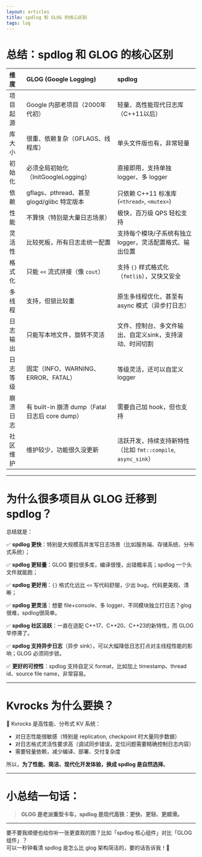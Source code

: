 ```yaml
---
layout: articles
title: spdlog 和 GLOG 的核心区别
tags: log
---
```



# 总结：spdlog 和 GLOG 的核心区别

| 维度 | GLOG (Google Logging) | spdlog |
|:---|:---|:---|
| 项目起源 | Google 内部老项目（2000年代初） | 轻量、高性能现代日志库（C++11以后） |
| 库大小 | 很重、依赖复杂（GFLAGS、线程库） | 单头文件版也有，非常轻量 |
| 初始化 | 必须全局初始化（InitGoogleLogging） | 直接即用，支持单独 logger、多 logger |
| 依赖 | gflags、pthread、甚至 glogd/glibc 特定版本 | 只依赖 C++11 标准库 (`<thread>`, `<mutex>`) |
| 性能 | 不算快（特别是大量日志场景） | 极快，百万级 QPS 轻松支持 |
| 灵活性 | 比较死板，所有日志走统一配置 | 支持每个模块/子系统有独立 logger，灵活配置格式、输出位置 |
| 格式化 | 只能 `<<` 流式拼接（像 `cout`） | 支持 `{}` 样式格式化（`fmtlib`），又快又安全 |
| 多线程 | 支持，但锁比较重 | 原生多线程优化，甚至有 async 模式（异步打日志） |
| 日志输出 | 只能写本地文件，旋转不灵活 | 文件、控制台、多文件输出、自定义sink，支持滚动、时间切割 |
| 日志等级 | 固定（INFO、WARNING、ERROR、FATAL） | 等级灵活，还可以自定义 logger |
| 崩溃日志 | 有 built-in 崩溃 dump（Fatal 日志后 core dump） | 需要自己加 hook，但也支持 |
| 社区维护 | 维护较少，功能很久没更新 | 活跃开发，持续支持新特性（比如 `fmt::compile`, `async_sink`） |

---

# 为什么很多项目从 GLOG 迁移到 spdlog？

总结就是：

✅ **spdlog 更快**：特别是大规模高并发写日志场景（比如服务端、存储系统、分布式系统）；

✅ **spdlog 更轻量**：GLOG 要拉很多库，编译很慢，出错概率高；spdlog 一个头文件就能跑；

✅ **spdlog 更好用**：`{}` 格式化远比 `<<` 写代码舒服，少出 bug，代码更美观、清晰；

✅ **spdlog 更灵活**：想要 file+console、多 logger、不同模块独立打日志？glog 很难，spdlog很简单。

✅ **spdlog 社区活跃**：一直在适配 C++17、C++20、C++23的新特性，而 GLOG 早停滞了。

✅ **spdlog 支持异步日志**（异步 sink），可以大幅降低日志打点对主线程性能的影响；GLOG 必须同步锁。

✅ **更好的可控性**：spdlog 支持自定义 format，比如加上 timestamp、thread id、source file name，非常容易。

---

# Kvrocks 为什么要换？

🔵 Kvrocks 是高性能、分布式 KV 系统：

- 对日志性能很敏感（特别是 replication, checkpoint 时大量同步数据）
- 对日志格式灵活性要求高（调试同步错误，定位问题需要精确控制日志内容）
- 需要轻量依赖，减少编译、部署、交付复杂度

所以，**为了性能、简洁、现代化开发体验，换成 spdlog 是自然选择**。

---

# 小总结一句话：

> **GLOG 是老派重型卡车，spdlog 是现代高铁：更快、更轻、更顺滑。**

---

要不要我顺便也给你补一张更直观的图？比如「spdlog 核心组件」对比「GLOG 组件」？  
可以一秒钟看清 spdlog 是怎么比 glog 架构简洁的，要的话告诉我！🚀